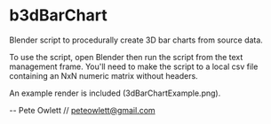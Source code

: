 b3dBarChart
===========

Blender script to procedurally create 3D bar charts from source data.

To use the script, open Blender then run the script from the text management frame. You'll need to make the script to a local csv file containing an NxN numeric matrix without headers.

An example render is included (3dBarChartExample.png).

-- Pete Owlett // peteowlett@gmail.com
